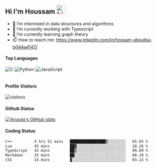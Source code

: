 ## Hi I'm Houssam <img src="https://user-images.githubusercontent.com/1303154/88677602-1635ba80-d120-11ea-84d8-d263ba5fc3c0.gif" width="28px" alt="hi">

- 👀 I’m interested in data structures and algorithms
- 🔭 I’m currently working with Typescript
- 🌱 I’m currently learning graph theory
- 📫 How to reach me: https://www.linkedin.com/in/hossam-abouiba-b044a4147/

#### Top Languages

![C](https://img.shields.io/badge/c-%2300599C.svg?style=for-the-badge&logo=c&logoColor=white)
![Python](https://img.shields.io/badge/python-%2314354C.svg?style=for-the-badge&logo=python&logoColor=white)
![JavaScript](https://img.shields.io/badge/javascript-%23323330.svg?style=for-the-badge&logo=javascript&logoColor=%23F7DF1E)
<br />
<br />
#### Profile Visitors
![visitors](https://visitor-badge.glitch.me/badge?page_id=project-HOSSAM.project-HOSSAM)

#### Github Status
[![Anurag's GitHub stats](https://github-readme-stats.vercel.app/api?username=0xPride&theme=tokyonight)](https://github.com/anuraghazra/github-readme-stats)

#### Coding Status
<!--START_SECTION:waka-->

```txt
C++          4 hrs 51 mins   ████████████████▒░░░░░░░░   65.83 %
Lua          45 mins         ██▓░░░░░░░░░░░░░░░░░░░░░░   10.26 %
TypeScript   43 mins         ██▒░░░░░░░░░░░░░░░░░░░░░░   09.89 %
Markdown     35 mins         ██░░░░░░░░░░░░░░░░░░░░░░░   08.10 %
CSS          14 mins         ▓░░░░░░░░░░░░░░░░░░░░░░░░   03.23 %
```

<!--END_SECTION:waka-->
